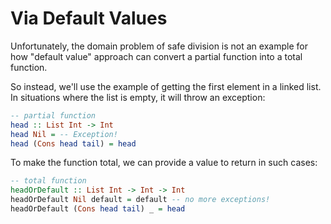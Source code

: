 # Via Default Values

Unfortunately, the domain problem of safe division is not an example for how "default value" approach can convert a partial function into a total function.

So instead, we'll use the example of getting the first element in a linked list. In situations where the list is empty, it will throw an exception:
```purescript
-- partial function
head :: List Int -> Int
head Nil = -- Exception!
head (Cons head tail) = head
```
To make the function total, we can provide a value to return in such cases:
```purescript
-- total function
headOrDefault :: List Int -> Int -> Int
headOrDefault Nil default = default -- no more exceptions!
headOrDefault (Cons head tail) _ = head
```
